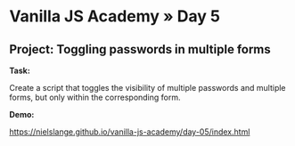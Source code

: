 # Vanilla JS Academy » Day 5

## Project: Toggling passwords in multiple forms

**Task:**

Create a script that toggles the visibility of multiple passwords and multiple forms, but only within the corresponding form.

**Demo:**

https://nielslange.github.io/vanilla-js-academy/day-05/index.html
